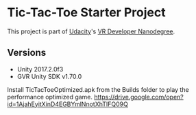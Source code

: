 # Tic-Tac-Toe Starter Project

This project is part of [Udacity](https://www.udacity.com "Udacity - Be in demand")'s [VR Developer Nanodegree](https://www.udacity.com/course/vr-developer-nanodegree--nd017).

## Versions
- Unity 2017.2.0f3
- GVR Unity SDK v1.70.0

Install TicTacToeOptimized.apk from the Builds folder to play the performance optimized game.
https://drive.google.com/open?id=1AjahEyitXinD4EGBYmlNnotXhTIFQ09Q 
